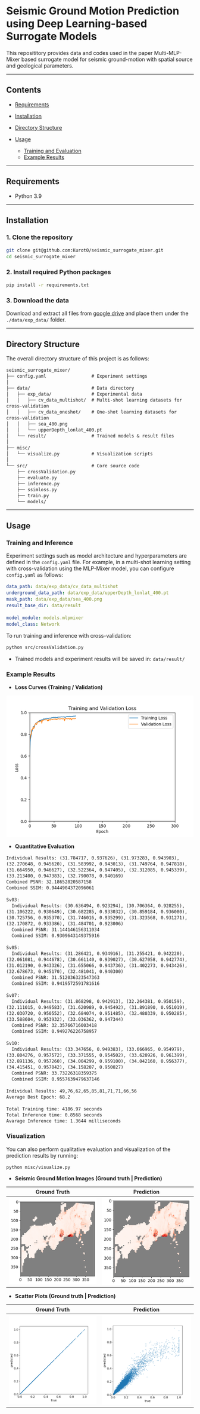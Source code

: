 # Seismic Ground Motion Prediction using Deep Learning-based Surrogate Models

This reposititory provides data and codes used in the paper Multi-MLP-Mixer based surrogate model for seismic ground-motion with spatial source and geological parameters.

---

## Contents

* [Requirements](#requirements)
* [Installation](#installation)
* [Directory Structure](#directory-structure)
* [Usage](#usage)

  * [Training and Evaluation](#training-and-evaluation)
  * [Example Results](#example-results)

---

## Requirements

* Python 3.9

---

## Installation

### 1. Clone the repository

```bash
git clone git@github.com:Kurot0/seismic_surrogate_mixer.git
cd seismic_surrogate_mixer
```

### 2. Install required Python packages

```bash
pip install -r requirements.txt
```

### 3. Download the data

Download and extract all files from [google drive](https://drive.google.com/drive/folders/1H4WSzDXt68DseMZUBuZzXn6YRqCF3Ztn?usp=drive_link) and place them under the `./data/exp_data/` folder.

---

## Directory Structure

The overall directory structure of this project is as follows:

```text
seismic_surrogate_mixer/
├── config.yaml                 # Experiment settings 
│
├── data/                       # Data directory
│   ├── exp_data/               # Experimental data
│   │   ├── cv_data_multishot/  # Multi-shot learning datasets for cross-validation
│   │   ├── cv_data_oneshot/    # One-shot learning datasets for cross-validation
│   │   ├── sea_400.png
│   │   └── upperDepth_lonlat_400.pt
│   └── result/                 # Trained models & result files
│
├── misc/
│   └── visualize.py            # Visualization scripts
│
└── src/                        # Core source code
    ├── crossValidation.py
    ├── evaluate.py
    ├── inference.py
    ├── ssimloss.py
    ├── train.py
    └── models/
```

---

## Usage

### Training and Inference

Experiment settings such as model architecture and hyperparameters are defined in the `config.yaml` file. For example, in a multi-shot learning setting with cross-validation using the MLP-Mixer model, you can configure `config.yaml` as follows:

```yaml
data_path: data/exp_data/cv_data_multishot
underground_data_path: data/exp_data/upperDepth_lonlat_400.pt
mask_path: data/exp_data/sea_400.png
result_base_dir: data/result

model_module: models.mlpmixer
model_class: Network
```

To run training and inference with cross-validation:

```bash
python src/crossValidation.py
```

* Trained models and experiment results will be saved in: `data/result/`

### Example Results

* **Loss Curves (Training / Validation)**

![Loss Curves](./img/loss_curve_example.png)

* **Quantitative Evaluation**

```
Individual Results: (31.784717, 0.937626), (31.973283, 0.943903), (32.270648, 0.945620), (31.583992, 0.943013), (31.749764, 0.947818), (31.664950, 0.946627), (32.522364, 0.947405), (32.312085, 0.945339), (33.213400, 0.947383), (32.790078, 0.940169)
Combined PSNR: 32.18652820587158
Combined SSIM: 0.9444904372096061

Sv03:
  Individual Results: (30.636494, 0.923294), (30.706364, 0.928255), (31.106222, 0.930649), (30.682285, 0.933032), (30.859184, 0.936080), (30.725756, 0.935370), (31.746016, 0.935299), (31.323568, 0.931271), (32.170872, 0.933386), (31.484701, 0.923006)
  Combined PSNR: 31.144146156311034
  Combined SSIM: 0.9309643149375916

Sv05:
  Individual Results: (31.286421, 0.934916), (31.255421, 0.942220), (32.061081, 0.944678), (30.661140, 0.939027), (30.627058, 0.942774), (31.012190, 0.943326), (31.655066, 0.943736), (31.402273, 0.943426), (32.678673, 0.945170), (32.481041, 0.940300)
  Combined PSNR: 31.512036323547363
  Combined SSIM: 0.9419572591781616

Sv07:
  Individual Results: (31.868298, 0.942913), (32.264381, 0.950159), (32.111015, 0.949583), (31.620989, 0.945492), (31.891890, 0.951019), (32.030720, 0.950552), (32.684074, 0.951485), (32.480339, 0.950285), (33.588604, 0.953932), (33.036362, 0.947344)
  Combined PSNR: 32.35766716003418
  Combined SSIM: 0.949276226758957

Sv10:
  Individual Results: (33.347656, 0.949383), (33.666965, 0.954979), (33.804276, 0.957572), (33.371555, 0.954502), (33.620926, 0.961399), (32.891136, 0.957260), (34.004299, 0.959100), (34.042160, 0.956377), (34.415451, 0.957042), (34.158207, 0.950027)
  Combined PSNR: 33.73226318359375
  Combined SSIM: 0.9557639479637146

Individual Results: 49,76,62,65,85,81,71,71,66,56
Average Best Epoch: 68.2

Total Training time: 4186.97 seconds
Total Inference time: 0.8568 seconds
Avarage Inference time: 1.3644 milliseconds
```

### Visualization

You can also perform qualitative evaluation and visualization of the prediction results by running:

```bash
python misc/visualize.py
```

* **Seismic Ground Motion Images (Ground truth | Prediction)**

|                  Ground Truth                 |                    Prediction                   |
| :-------------------------------------------: | :---------------------------------------------: |
| <img src="./img/seismic_gt.png" width="300"/> | <img src="./img/seismic_pred.png" width="300"/> |

* **Scatter Plots (Ground truth | Prediction)**

|                  Ground Truth                 |                    Prediction                   |
| :-------------------------------------------: | :---------------------------------------------: |
| <img src="./img/scatter_gt.png" width="300"/> | <img src="./img/scatter_pred.png" width="300"/> |
